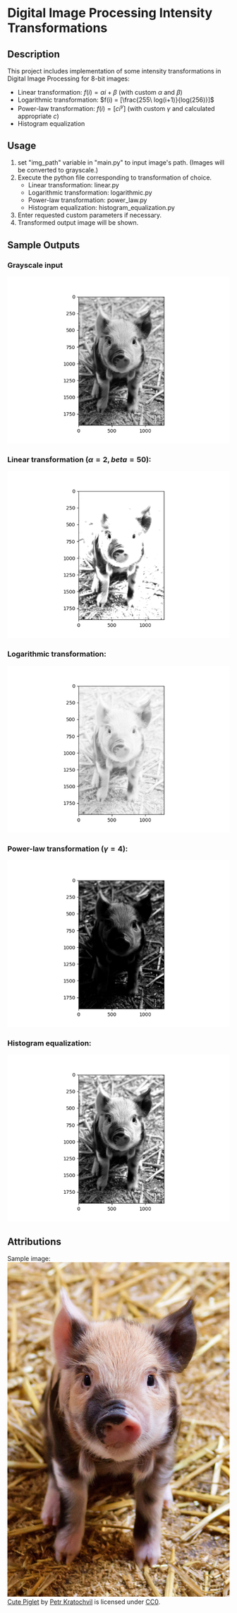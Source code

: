 # Digital Image Processing Intensity Transformations

## Description
This project includes implementation of some intensity transformations in Digital Image Processing for 8-bit images:
- Linear transformation: $f(i) = \alpha i + \beta$ (with custom $\alpha$ and $\beta$)
- Logarithmic transformation: $f(i) = [\frac{255\ log(i+1)}{log(256)}]$
- Power-law transformation: $f(i) = [ci^\gamma]$ (with custom $\gamma$ and calculated appropriate $c$)
- Histogram equalization

## Usage
1. set "img_path" variable in "main.py" to input image's path. (Images will be converted to grayscale.)
2. Execute the python file corresponding to transformation of choice.
    - Linear transformation: linear.py
    - Logarithmic transformation: logarithmic.py
    - Power-law transformation: power_law.py
    - Histogram equalization: histogram_equalization.py
3. Enter requested custom parameters if necessary.
4. Transformed output image will be shown.


## Sample Outputs
### Grayscale input
![Cute Piglet](assests\images\grayscale.png)

### Linear transformation ($\alpha=2, beta=50$):
![Cute Piglet linear transformation alpha=2 beta=50](assests\images\linear_alpha2_beta50.png)

### Logarithmic transformation:
![Cute Piglet logarithmic transformation](assests\images\log.png)

### Power-law transformation ($\gamma = 4$):
![Cute Piglet power-law transformation gammae=4](assests\images\power_law_gamma4.png)

### Histogram equalization:
![Cute Piglet histogram equalization](assests\images\histogram_equalization.png)


## Attributions
Sample image:
![Cute Piglet](assests\images\cute-piglet.jpg)
[Cute Piglet](https://www.publicdomainpictures.net/en/view-image.php?image=24588&picture=cute-piglet)
by [Petr Kratochvil](https://www.publicdomainpictures.net/en/browse-author.php?a=1) 
is licensed under [CC0](https://creativecommons.org/publicdomain/zero/1.0/).

